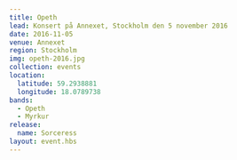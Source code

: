 ```yaml
---
title: Opeth
lead: Konsert på Annexet, Stockholm den 5 november 2016
date: 2016-11-05
venue: Annexet
region: Stockholm
img: opeth-2016.jpg
collection: events
location:
  latitude: 59.2938881
  longitude: 18.0789738
bands:
  - Opeth
  - Myrkur
release:
  name: Sorceress
layout: event.hbs
---
```

